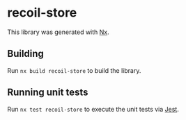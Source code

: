 # recoil-store

This library was generated with [Nx](https://nx.dev).

## Building

Run `nx build recoil-store` to build the library.

## Running unit tests

Run `nx test recoil-store` to execute the unit tests via [Jest](https://jestjs.io).

